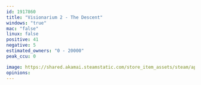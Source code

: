```yaml
---
id: 1917860
title: "Visionarium 2 - The Descent"
windows: "true"
mac: "false"
linux: false
positive: 41
negative: 5
estimated_owners: "0 - 20000"
peak_ccu: 0

image: https://shared.akamai.steamstatic.com/store_item_assets/steam/apps/1917860/header.jpg?t=1704719130
opinions:
---
```

